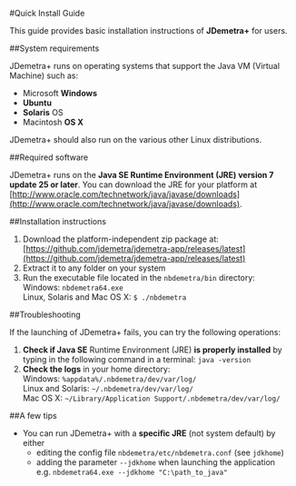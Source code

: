 #Quick Install Guide

This guide provides basic installation instructions of **JDemetra+** for users.

##System requirements

JDemetra+ runs on operating systems that support the Java VM (Virtual Machine) such as:

* Microsoft **Windows**
* **Ubuntu**
* **Solaris** OS
* Macintosh **OS X** 

JDemetra+ should also run on the various other Linux distributions.

##Required software

JDemetra+ runs on the **Java SE Runtime Environment (JRE) version 7 update 25 or later**. You can download the JRE for your platform at [http://www.oracle.com/technetwork/java/javase/downloads](http://www.oracle.com/technetwork/java/javase/downloads).

##Installation instructions

1. Download the platform-independent zip package at:  
   [https://github.com/jdemetra/jdemetra-app/releases/latest](https://github.com/jdemetra/jdemetra-app/releases/latest)
2. Extract it to any folder on your system
3. Run the executable file located in the `nbdemetra/bin` directory:  
   Windows: `nbdemetra64.exe`  
   Linux, Solaris and Mac OS X: `$ ./nbdemetra`

##Troubleshooting

If the launching of JDemetra+ fails, you can try the following operations:

1. **Check if Java SE** Runtime Environment (JRE) **is properly installed** by typing in the following command in a terminal: `java -version`
2. **Check the logs** in your home directory:  
   Windows: `%appdata%/.nbdemetra/dev/var/log/`  
   Linux and Solaris: `~/.nbdemetra/dev/var/log/`  
   Mac OS X: `~/Library/Application Support/.nbdemetra/dev/var/log/`

##A few tips

* You can run JDemetra+ with a **specific JRE** (not system default) by either
  * editing the config file `nbdemetra/etc/nbdemetra.conf` (see `jdkhome`)
  * adding the parameter `--jdkhome` when launching the application  
  e.g. `nbdemetra64.exe --jdkhome "C:\path_to_java"`
